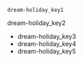 ```ngMeta
dream-holiday_key1
```

dream-holiday_key2
* dream-holiday_key3
* dream-holiday_key4
* dream-holiday_key5
